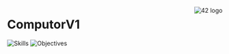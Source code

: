 <a href="https://www.42.fr/">
    <p><img src="https://www.universfreebox.com/UserFiles/image/site_logo.gif" alt="42 logo" title="42" align="right" /></p>
</a>

# ComputorV1
![Skills](https://img.shields.io/badge/Skills-Algorithm&AI-9cf)
![Objectives](https://img.shields.io/badge/Objectives-Mathematics%20Basics-brightgreen)
